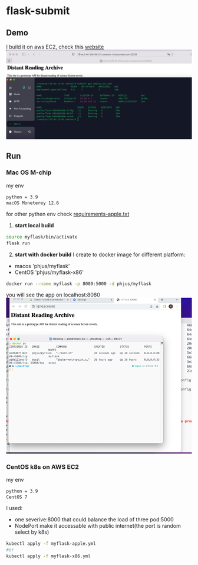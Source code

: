 # flask-submit

## Demo
I build it on aws EC2, check this [website](http://ec2-44-200-56-211.compute-1.amazonaws.com:32239) 
![](https://raw.githubusercontent.com/PANhuihuihuihui/PicBed/main/202211260141285.png)

## Run
### Mac OS M-chip
my env
```text
python = 3.9
macOS Moneterey 12.6
```
for other pythen env check [requirements-apple.txt](requirements-apple.txt)
1. **start local build**
```bash
source myflask/bin/activate
flask run
```
2. **start with docker build**
I create to docker image for different platform:
- macos 'phjus/myflask'
- CentOS 'phjus/myflask-x86'
```bash
docker run --name myflask -p 8080:5000 -d phjus/myflask 
```
you will see the app on localhost:8080
![](https://raw.githubusercontent.com/PANhuihuihuihui/PicBed/main/202211252343292.png)
### CentOS k8s on AWS EC2
my env
```text
python = 3.9
CentOS 7 
```
I used: 
- one severive:8000 that could balance the load of three pod:5000
- NodePort make it accessable with public internet(the port is random select by k8s)
```bash
kubectl apply -f myflask-apple.yml
#or
kubectl apply -f myflask-x86.yml
```

